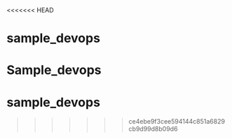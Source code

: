 <<<<<<< HEAD
# sample_devops
Sample_devops
=======
# sample_devops
>>>>>>> ce4ebe9f3cee594144c851a6829cb9d99d8b09d6
